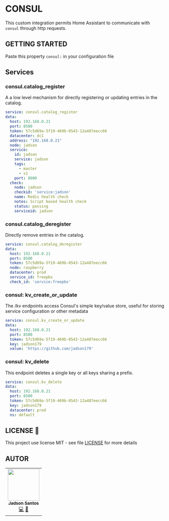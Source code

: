 # CONSUL

This custom integration permits Home Assistant to communicate with `consul` through  http requests.

## GETTING STARTED

Paste this property `consul:` in your configuration file

## Services

### consul.catalog_register

A a low level mechanism for directly registering or updating entries in the catalog.


```yaml
service: consul.catalog_register
data:
  host: 192.168.0.21
  port: 8500
  token: 57c5d69a-5f19-469b-0543-12a487eecc66
  datacenter: dc1
  address: "192.168.0.21"
  node: jadson
  service:
    id: jadson
    service: jadson
    tags:
      - master
      - v1
    port: 8000
  check:
    node: jadson
    checkid: 'service:jadson'
    name: Redis health check
    notes: Script based health check
    status: passing
    serviceid: jadson

```


### consul.catalog_deregister

Directly remove entries in the catalog.

```yaml
service: consul.catalog_deregister
data:
  host: 192.168.0.21
  port: 8500
  token: 57c5d69a-5f19-469b-0543-12a487eecc66
  node: raspberry
  datacenter: prod
  service_id: freepbx
  check_id: 'service:freepbx'

```

### consul: kv_create_or_update

The /kv endpoints access Consul's simple key/value store, useful for storing service configuration or other metadata

```yaml
service: consul.kv_create_or_update
data:
  host: 192.168.0.21
  port: 8500
  token: 57c5d69a-5f19-469b-0543-12a487eecc66
  key: jadson179
  value: 'https://github.com/jadson179'
```

### consul: kv_delete

This endpoint deletes a single key or all keys sharing a prefix.


```yaml
service: consul.kv_delete
data:
  host: 192.168.0.21
  port: 8500
  token: 57c5d69a-5f19-469b-0543-12a487eecc66
  key: jadson179
  datacenter: prod
  ns: default
```


## LICENSE 📝

This project use license MIT - see file [LICENSE](LICENSE) for more details
## AUTOR

<table>
  <tr>
    <td align="center"><a href="https://github.com/jadson179"><img src="https://avatars0.githubusercontent.com/u/42282908?s=460&u=79ce909209ebf14da91a2d2517c9b0f9e378a4e1&v=4" width="100px;" alt=""/><br /><sub><b>Jadson Santos</b></sub></a><br /><a href="https://github.com/jadson179/controlid/commits?author=jadson179" title="Code">💻</a> <a href="https://github.com/jadson179" title="Design">🎨</a></td>
</table>





 


